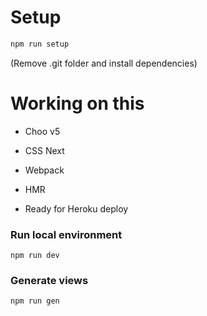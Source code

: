 # Setup
```sh
npm run setup
```
(Remove .git folder and install dependencies)

# Working on this

- Choo v5
- CSS Next
- Webpack
- HMR

- Ready for Heroku deploy


### Run local environment

```
npm run dev
```

### Generate views

```
npm run gen
```
